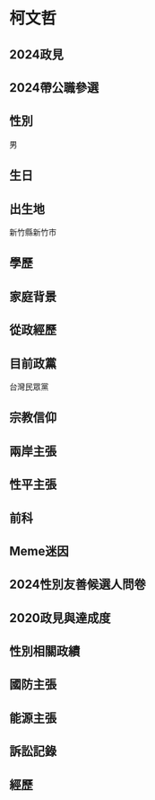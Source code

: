 # 柯文哲

## 2024政見

## 2024帶公職參選

## 性別

男

## 生日

## 出生地

新竹縣新竹市

## 學歷

## 家庭背景

## 從政經歷

## 目前政黨

台灣民眾黨

## 宗教信仰

## 兩岸主張

## 性平主張

## 前科

## Meme迷因

## 2024性別友善候選人問卷

## 2020政見與達成度

## 性別相關政績

## 國防主張

## 能源主張

## 訴訟記錄

## 經歷
